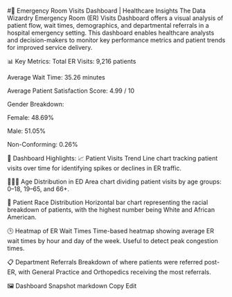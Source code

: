 #🏥 Emergency Room Visits Dashboard | Healthcare Insights
The Data Wizardry Emergency Room (ER) Visits Dashboard offers a visual analysis of patient flow, wait times, demographics, and departmental referrals in a hospital emergency setting. This dashboard enables healthcare analysts and decision-makers to monitor key performance metrics and patient trends for improved service delivery.

📊 Key Metrics:
Total ER Visits: 9,216 patients

Average Wait Time: 35.26 minutes

Average Patient Satisfaction Score: 4.99 / 10

Gender Breakdown:

Female: 48.69%

Male: 51.05%

Non-Conforming: 0.26%

📌 Dashboard Highlights:
📈 Patient Visits Trend
Line chart tracking patient visits over time for identifying spikes or declines in ER traffic.

👶👨‍🦳 Age Distribution in ED
Area chart dividing patient visits by age groups:
0–18, 19–65, and 66+.

👥 Patient Race Distribution
Horizontal bar chart representing the racial breakdown of patients, with the highest number being White and African American.

🕒 Heatmap of ER Wait Times
Time-based heatmap showing average ER wait times by hour and day of the week. Useful to detect peak congestion times.

📋 Department Referrals
Breakdown of where patients were referred post-ER, with General Practice and Orthopedics receiving the most referrals.

🖼️ Dashboard Snapshot
markdown
Copy
Edit
